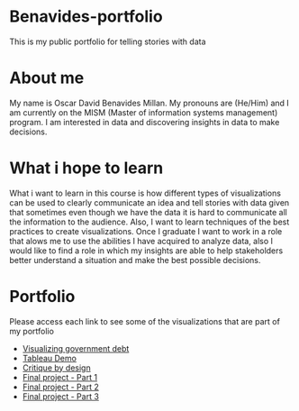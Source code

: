 # Benavides-portfolio
This is my public portfolio for telling stories with data

# About me
My name is Oscar David Benavides Millan. My pronouns are (He/Him) and I am currently on the MISM (Master of information systems management) program. I am interested in data and discovering insights in data to make decisions.

# What i hope to learn
What i want to learn in this course is how different types of visualizations can be used to clearly communicate an idea and tell stories with data given that sometimes even though we have the data it is hard to communicate all the information to the audience. Also, I want to learn techniques of the best practices to create visualizations. Once I graduate I want to work in a role that alows me to use the abilities I have acquired to analyze data, also I would like to find a role in which my insights are able to help stakeholders better understand a situation and make the best possible decisions.

# Portfolio
Please access each link to see some of the visualizations that are part of my portfolio
- [Visualizing government debt](https://oscardavidmi.github.io/Benavides-portfolio/dataviz2)
- [Tableau Demo](https://oscardavidmi.github.io/Benavides-portfolio/tableau_demo)
- [Critique by design](https://oscardavidmi.github.io/Benavides-portfolio/critiquebydesign)
- [Final project - Part 1](https://oscardavidmi.github.io/Benavides-portfolio/final_project_OscarBenavides)
- [Final project - Part 2](https://oscardavidmi.github.io/Benavides-portfolio/storyboard)
- [Final project - Part 3](https://oscardavidmi.github.io/Benavides-portfolio/finalprojectpart3)
